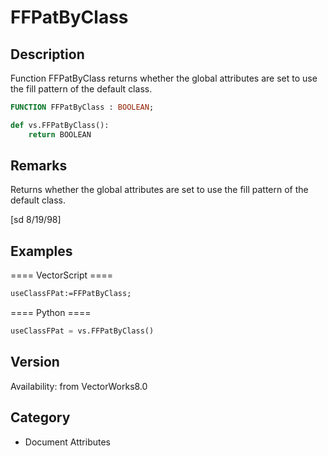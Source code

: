 # FFPatByClass

## Description
Function FFPatByClass returns whether the global attributes are set to use the fill pattern of the default class.

```pascal
FUNCTION FFPatByClass : BOOLEAN;
```

```python
def vs.FFPatByClass():
    return BOOLEAN
```

## Remarks
Returns whether the global attributes are set to use the fill pattern of the default class.

[sd 8/19/98]

## Examples
==== VectorScript ====
```pascal
useClassFPat:=FFPatByClass;
```
==== Python ====
```python
useClassFPat = vs.FFPatByClass()
```

## Version
Availability: from VectorWorks8.0

## Category
* Document Attributes

